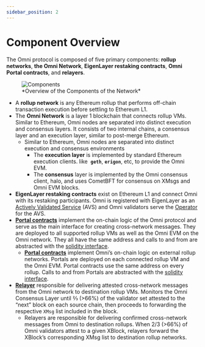 ```yaml
---
sidebar_position: 2
---
```


# Component Overview

The Omni protocol is composed of five primary components: **rollup networks**, **the Omni Network**, **EigenLayer restaking contracts**, **Omni Portal contracts**, and **relayers**.

<figure>
  <img src="/img/components.png" alt="Components" />
  <figcaption>*Overview of the Components of the Network*</figcaption>
</figure>

- A **rollup network** is any Ethereum rollup that performs off-chain transaction execution before settling to Ethereum L1.
- The **Omni Network** is a layer 1 blockchain that connects rollup VMs. Similar to Ethereum, Omni nodes are separated into distinct execution and consensus layers. It consists of two internal chains, a consensus layer and an execution layer, similar to post-merge Ethereum.
    - Similar to Ethereum, Omni nodes are separated into distinct execution and consensus environments
        - The **execution layer** is implemented by standard Ethereum execution clients. like  **`geth`**, **`erigon`**, etc, to provide the Omni EVM.
        - The **consensus** layer is implemented by the Omni consensus client, halo, and uses CometBFT for consensus on XMsgs and Omni EVM blocks.
- **EigenLayer restaking contracts** exist on Ethereum L1 and connect Omni with its restaking participants. Omni is registered with EigenLayer as an [Actively Validated Service](https://docs.eigenlayer.xyz/eigenlayer/overview/key-terms) (AVS) and Omni validators serve the [Operator](https://docs.eigenlayer.xyz/eigenlayer/overview/key-terms) for the AVS.
- **[Portal contracts](../xmessages/components/portal-send.md)** implement the on-chain logic of the Omni protocol and serve as the main interface for creating cross-network messages. They are deployed to all supported rollup VMs as well as the Omni EVM on the Omni network. They all have the same address and calls to and from are abstracted with the [solidity interface](https://github.com/omni-network/omni/blob/22bd4460e254eee4ebf79239897ea04ba9b2db43/contracts/src/interfaces/IOmniPortal.sol).
    - **[Portal contracts](../xmessages/components/portal-send.md)** implement Omni’s on-chain logic on external rollup networks. Portals are deployed on each connected rollup VM and the Omni EVM. Portal contracts use the same address on every rollup. Calls to and from Portals are abstracted with the [solidity interface](https://github.com/omni-network/omni/blob/22bd4460e254eee4ebf79239897ea04ba9b2db43/contracts/src/interfaces/IOmniPortal.sol).
- **[Relayer](../xmessages/components/relayer.md)** responsible for delivering attested cross-network messages from the Omni network to destination rollup VMs. Monitors the Omni Consensus Layer until ⅔ (>66%) of the validator set attested to the “next” block on each source chain, then proceeds to forwarding the respective `XMsg` list included in the block.
    - Relayers are responsible for delivering confirmed cross-network messages from Omni to destination rollups. When 2/3 (>66%) of Omni validators attest to a given XBlock, relayers forward the XBlock’s corresponding XMsg list to destination rollup networks.
